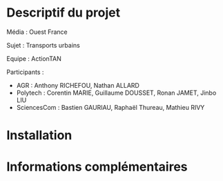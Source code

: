 # Descriptif du projet

Média : Ouest France

Sujet : Transports urbains

Equipe : ActionTAN

Participants :

- AGR : Anthony RICHEFOU, Nathan ALLARD
- Polytech : Corentin MARIE, Guillaume DOUSSET, Ronan JAMET, Jinbo LIU
- SciencesCom : Bastien GAURIAU, Raphaël Thureau, Mathieu RIVY

# Installation

# Informations complémentaires
